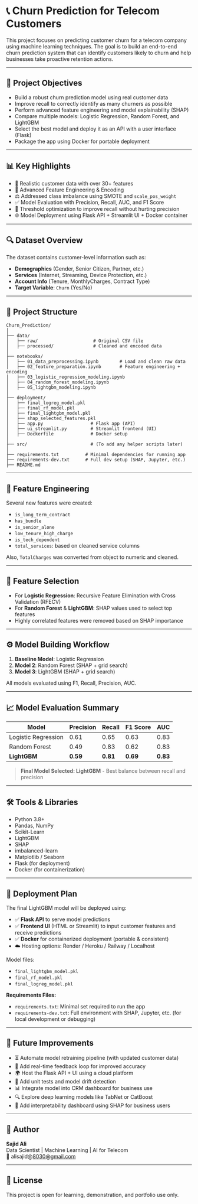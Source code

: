 # 📞 Churn Prediction for Telecom Customers

This project focuses on predicting customer churn for a telecom company using machine learning techniques. The goal is to build an end-to-end churn prediction system that can identify customers likely to churn and help businesses take proactive retention actions.

---

## 🎯 Project Objectives

- Build a robust churn prediction model using real customer data
- Improve recall to correctly identify as many churners as possible
- Perform advanced feature engineering and model explainability (SHAP)
- Compare multiple models: Logistic Regression, Random Forest, and LightGBM
- Select the best model and deploy it as an API with a user interface (Flask)
- Package the app using Docker for portable deployment

---

## 📊 Key Highlights

- 📂 Realistic customer data with over 30+ features
- 🧠 Advanced Feature Engineering & Encoding
- ⚖️ Addressed class imbalance using SMOTE and `scale_pos_weight`
- ✅ Model Evaluation with Precision, Recall, AUC, and F1 Score
- 🎯 Threshold optimization to improve recall without hurting precision
- 🌐 Model Deployment using Flask API + Streamlit UI + Docker container

---

## 🔍 Dataset Overview

The dataset contains customer-level information such as:

- **Demographics** (Gender, Senior Citizen, Partner, etc.)
- **Services** (Internet, Streaming, Device Protection, etc.)
- **Account Info** (Tenure, MonthlyCharges, Contract Type)
- **Target Variable**: `Churn` (Yes/No)

---

## 📂 Project Structure

```
Churn_Prediction/
│
├── data/
│   ├── raw/                     # Original CSV file
│   ├── processed/               # Cleaned and encoded data
│
├── notebooks/
│   ├── 01_data_preprocessing.ipynb        # Load and clean raw data
│   ├── 02_feature_preparation.ipynb       # Feature engineering + encoding
│   ├── 03_logistic_regression_modeling.ipynb
│   ├── 04_random_forest_modeling.ipynb
│   ├── 05_lightgbm_modeling.ipynb
│
├── deployment/
│   ├── final_logreg_model.pkl
│   ├── final_rf_model.pkl
│   ├── final_lightgbm_model.pkl
│   ├── shap_selected_features.pkl
│   ├── app.py                  # Flask app (API)
│   ├── ui_streamlit.py         # Streamlit frontend (UI)
│   ├── Dockerfile              # Docker setup
│
├── src/                        # (To add any helper scripts later)
│
├── requirements.txt          # Minimal dependencies for running app
├── requirements-dev.txt      # Full dev setup (SHAP, Jupyter, etc.)
├── README.md
```

---

## 🔧 Feature Engineering

Several new features were created:

- `is_long_term_contract`
- `has_bundle`
- `is_senior_alone`
- `low_tenure_high_charge`
- `is_tech_dependent`
- `total_services`: based on cleaned service columns

Also, `TotalCharges` was converted from object to numeric and cleaned.

---

## 🧪 Feature Selection

- For **Logistic Regression**: Recursive Feature Elimination with Cross Validation (RFECV)
- For **Random Forest** & **LightGBM**: SHAP values used to select top features
- Highly correlated features were removed based on SHAP importance

---

## ⚙️ Model Building Workflow

1. **Baseline Model**: Logistic Regression
2. **Model 2**: Random Forest (SHAP + grid search)
3. **Model 3**: LightGBM (SHAP + grid search)

All models evaluated using F1, Recall, Precision, AUC.

---

## 📈 Model Evaluation Summary

| Model                | Precision | Recall | F1 Score | AUC     |
|---------------------|-----------|--------|----------|---------|
| Logistic Regression | 0.61      | 0.65   | 0.63     | 0.83    |
| Random Forest        | 0.49      | 0.83   | 0.62     | 0.83    |
| **LightGBM**      | **0.59**  | **0.81** | **0.69** | **0.83** |

> **Final Model Selected: LightGBM** - Best balance between recall and precision

---

## 🛠️ Tools & Libraries

- Python 3.8+
- Pandas, NumPy
- Scikit-Learn
- LightGBM
- SHAP
- imbalanced-learn
- Matplotlib / Seaborn
- Flask (for deployment)
- Docker (for containerization)

---

## 🚀 Deployment Plan

The final LightGBM model will be deployed using:

- ✅ **Flask API** to serve model predictions
- ✅ **Frontend UI** (HTML or Streamlit) to input customer features and receive predictions
- ✅ **Docker** for containerized deployment (portable & consistent)
- ☁️ Hosting options: Render / Heroku / Railway / Localhost

Model files:
- `final_lightgbm_model.pkl`
- `final_rf_model.pkl`
- `final_logreg_model.pkl`

**Requirements Files:**
- `requirements.txt`: Minimal set required to run the app
- `requirements-dev.txt`: Full environment with SHAP, Jupyter, etc. (for local development or debugging)

---

## 🚧 Future Improvements

- ⏳ Automate model retraining pipeline (with updated customer data)
- 💬 Add real-time feedback loop for improved accuracy
- 🌍 Host the Flask API + UI using a cloud platform
- 🧪 Add unit tests and model drift detection
- 📊 Integrate model into CRM dashboard for business use
- 🔍 Explore deep learning models like TabNet or CatBoost
- 🧩 Add interpretability dashboard using SHAP for business users

---

## 👤 Author

**Sajid Ali**  
Data Scientist | Machine Learning | AI for Telecom  
📧 alisajid@8030@gmail.com 



---

## 📎 License

This project is open for learning, demonstration, and portfolio use only.
